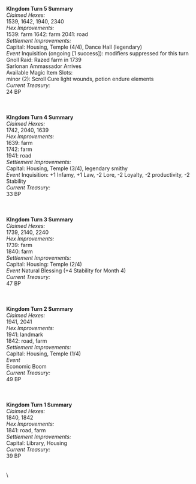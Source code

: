 __**KIngdom Turn 5 Summary**__\
_Claimed Hexes:_\
1539, 1642, 1940, 2340\
_Hex Improvements:_\
1539: farm
1642: farm
2041: road\
_Settlement Improvements:_\
Capital: Housing, Temple (4/4), Dance Hall (legendary)\
_Event_
Inquisition (ongoing [1 success]): modifiers suppressed for this turn\
Gnoll Raid: Razed farm in 1739\
Sarlonan Ammassador Arrives\
Available Magic Item Slots:\
minor (2): Scroll Cure light wounds, potion endure elements\
_Current Treasury:_\
24 BP\
\
\
\
__**KIngdom Turn 4 Summary**__\
_Claimed Hexes:_\
1742, 2040, 1639\
_Hex Improvements:_\
1639: farm\
1742: farm\
1941: road\
_Settlement Improvements:_\
Capital: Housing, Temple (3/4), legendary smithy\
_Event_
Inquisition: +1 Infamy, +1 Law, -2 Lore, -2 Loyalty, -2 productivity, -2 Stability\
_Current Treasury:_\
33 BP\
\
\
\
__**KIngdom Turn 3 Summary**__\
_Claimed Hexes:_\
1739, 2140, 2240\
_Hex Improvements:_\
1739: farm\
1840: farm\
_Settlement Improvements:_\
Capital: Housing: Temple (2/4)\
_Event_
Natural Blessing (+4 Stability for Month 4)\
_Current Treasury:_\
47 BP\
\
\
\
__**Kingdom Turn 2 Summary**__\
_Claimed Hexes:_\
1941, 2041\
_Hex Improvements:_\
1941: landmark\
1842: road, farm\
_Settlement Improvements:_\
Capital: Housing, Temple (1/4)\
_Event_\
Economic Boom\
_Current Treasury:_\
49 BP\
\
\
\
__**Kingdom Turn 1 Summary**__\
_Claimed Hexes:_\
1840, 1842\
_Hex Improvements:_\
1841: road, farm\
_Settlement Improvements:_\
Capital: Library, Housing\
_Current Treasury:_\
39 BP\
\
\
\
